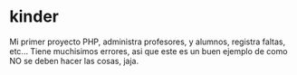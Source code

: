 # kinder
Mi primer proyecto PHP, administra profesores, y alumnos, registra faltas, etc...
Tiene muchisimos errores, asi que este es un buen ejemplo de como NO se deben hacer las cosas, jaja.
